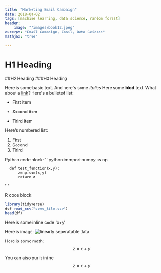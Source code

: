 ```yaml
---
title: "Marketing Email Campaign"
date: 2018-08-02
tags: [machine learning, data science, random forest]
header:
    image: "/images/book12.jpeg"
excerpt: "Email Campaign, Email, Data Science" 
mathjax: "true"

---
```

 
 # H1 Heading
 ##H2 Heading
 ###H3 Heading
 
 Here is some basic text.
 And here's some *italics*
 Here some **blod** text.
 What about a [link](https://github.com/veronicayitingyan)?
 Here's a bulleted list:
 * First item
 + Second item
 - Third item
 
 Here's numbered list:
 1. First
 2. Second
 3. Third
 
 Python code block:
 '''python
      immport numpy as np
      
      def test_function(x,y):
          z=np.sum(x,y)
          return z
      
 '''

R code block:

```r
library(tidyverse)
def read_csv("some_file.csv")
head(df)
```

Here is some inline code 'x+y'

Here is image: 
<img src="{{ site.url }}{{ site.baseurl }}/images/book4.jpg" alt="linearly seperatable data">

Here is some math:
$$z=x+y$$

You can also put it inline $$z=x+y$$




